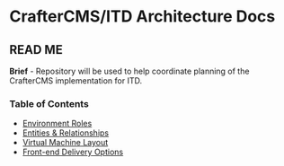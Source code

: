 # CrafterCMS/ITD Architecture Docs
## READ ME

**Brief** - Repository will be used to help coordinate planning of the CrafterCMS implementation for ITD.

### Table of Contents

- [Environment Roles](https://github.com/ITD-Web/Crafter-Arc-Diagrams/blob/master/Envs-Roles.md)
- [Entities & Relationships](https://github.com/ITD-Web/Crafter-Arc-Diagrams/blob/master/Entity-Relationship.md)
- [Virtual Machine Layout](https://github.com/ITD-Web/Crafter-Arc-Diagrams/blob/master/VM-Map.md)
- [Front-end Delivery Options](https://github.com/ITD-Web/Crafter-Arc-Diagrams/blob/master/Frontend-Options.md)


